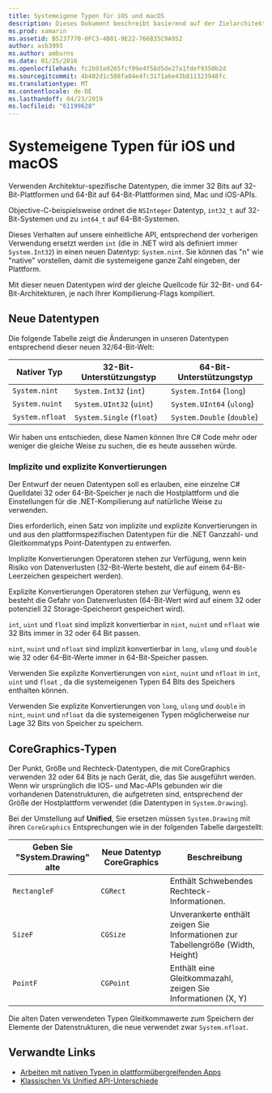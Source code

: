 ```yaml
---
title: Systemeigene Typen für iOS und macOS
description: Dieses Dokument beschreibt basierend auf der Zielarchitektur Kompilierung wie Xamarin Unified API-Typen in .NET 32-Bit- und 64-Bit systemeigenen Typen nach Bedarf zugeordnet.
ms.prod: xamarin
ms.assetid: B5237770-0FC3-4B01-9E22-766B35C9A952
author: asb3993
ms.author: amburns
ms.date: 01/25/2016
ms.openlocfilehash: fc2b91a9265fcf09e4f58d5de27a1fdef9350b2d
ms.sourcegitcommit: 4b402d1c508fa84e4fc3171a6e43b811323948fc
ms.translationtype: MT
ms.contentlocale: de-DE
ms.lasthandoff: 04/23/2019
ms.locfileid: "61199628"
---
```

# <a name="native-types-for-ios-and-macos"></a>Systemeigene Typen für iOS und macOS

Verwenden Architektur-spezifische Datentypen, die immer 32 Bits auf 32-Bit-Plattformen und 64-Bit auf 64-Bit-Plattformen sind, Mac und iOS-APIs.

Objective-C-beispielsweise ordnet die `NSInteger` Datentyp, `int32_t` auf 32-Bit-Systemen und zu `int64_t` auf 64-Bit-Systemen.

Dieses Verhalten auf unsere einheitliche API, entsprechend der vorherigen Verwendung ersetzt werden `int` (die in .NET wird als definiert immer `System.Int32`) in einen neuen Datentyp: `System.nint`. Sie können das "n" wie "native" vorstellen, damit die systemeigene ganze Zahl eingeben, der Plattform.

Mit dieser neuen Datentypen wird der gleiche Quellcode für 32-Bit- und 64-Bit-Architekturen, je nach Ihrer Kompilierung-Flags kompiliert.

## <a name="new-data-types"></a>Neue Datentypen

Die folgende Tabelle zeigt die Änderungen in unseren Datentypen entsprechend dieser neuen 32/64-Bit-Welt:

|Nativer Typ|32-Bit-Unterstützungstyp|64-Bit-Unterstützungstyp|
|--- |--- |--- |
|`System.nint`|`System.Int32` (`int`)|`System.Int64` (`long`)|
|`System.nuint`|`System.UInt32` (`uint`)|`System.UInt64` (`ulong`)|
|`System.nfloat`|`System.Single` (`float`)|`System.Double` (`double`)|

Wir haben uns entschieden, diese Namen können Ihre C# Code mehr oder weniger die gleiche Weise zu suchen, die es heute aussehen würde.

### <a name="implicit-and-explicit-conversions"></a>Implizite und explizite Konvertierungen

Der Entwurf der neuen Datentypen soll es erlauben, eine einzelne C# Quelldatei 32 oder 64-Bit-Speicher je nach die Hostplattform und die Einstellungen für die .NET-Kompilierung auf natürliche Weise zu verwenden.

Dies erforderlich, einen Satz von implizite und explizite Konvertierungen in und aus den plattformspezifischen Datentypen für die .NET Ganzzahl- und Gleitkommatyps Point-Datentypen zu entwerfen.

Implizite Konvertierungen Operatoren stehen zur Verfügung, wenn kein Risiko von Datenverlusten (32-Bit-Werte besteht, die auf einem 64-Bit-Leerzeichen gespeichert werden).

Explizite Konvertierungen Operatoren stehen zur Verfügung, wenn es besteht die Gefahr von Datenverlusten (64-Bit-Wert wird auf einem 32 oder potenziell 32 Storage-Speicherort gespeichert wird).

 `int`, `uint` und `float` sind implizit konvertierbar in `nint`, `nuint` und `nfloat` wie 32 Bits immer in 32 oder 64 Bit passen.

 `nint`, `nuint` und `nfloat` sind implizit konvertierbar in `long`, `ulong` und `double` wie 32 oder 64-Bit-Werte immer in 64-Bit-Speicher passen.

Verwenden Sie explizite Konvertierungen von `nint`, `nuint` und `nfloat` in `int`, `uint` und `float` , da die systemeigenen Typen 64 Bits des Speichers enthalten können.

Verwenden Sie explizite Konvertierungen von `long`, `ulong` und `double` in `nint`, `nuint` und `nfloat` da die systemeigenen Typen möglicherweise nur Lage 32 Bits von Speicher zu speichern.

## <a name="coregraphics-types"></a>CoreGraphics-Typen

Der Punkt, Größe und Rechteck-Datentypen, die mit CoreGraphics verwenden 32 oder 64 Bits je nach Gerät, die, das Sie ausgeführt werden.  Wenn wir ursprünglich die IOS- und Mac-APIs gebunden wir die vorhandenen Datenstrukturen, die aufgetreten sind, entsprechend der Größe der Hostplattform verwendet (die Datentypen in `System.Drawing`).

Bei der Umstellung auf **Unified**, Sie ersetzen müssen `System.Drawing` mit ihren `CoreGraphics` Entsprechungen wie in der folgenden Tabelle dargestellt:

|Geben Sie "System.Drawing" alte|Neue Datentyp CoreGraphics|Beschreibung|
|--- |--- |--- |
|`RectangleF`|`CGRect`|Enthält Schwebendes Rechteck-Informationen.|
|`SizeF`|`CGSize`|Unverankerte enthält zeigen Sie Informationen zur Tabellengröße (Width, Height)|
|`PointF`|`CGPoint`|Enthält eine Gleitkommazahl, zeigen Sie Informationen (X, Y)|

Die alten Daten verwendeten Typen Gleitkommawerte zum Speichern der Elemente der Datenstrukturen, die neue verwendet zwar `System.nfloat`.

## <a name="related-links"></a>Verwandte Links

- [Arbeiten mit nativen Typen in plattformübergreifenden Apps](~/cross-platform/macios/native-types-cross-platform.md)
- [Klassischen Vs Unified API-Unterschiede](https://developer.xamarin.com/releases/ios/api_changes/classic-vs-unified-8.6.0/)
